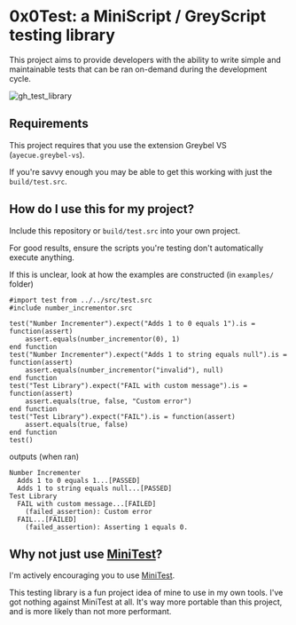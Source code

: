 # 0x0Test: a MiniScript / GreyScript testing library

This project aims to provide developers with the ability to write simple and maintainable
tests that can be ran on-demand during the development cycle.

<img alt="gh_test_library" src="https://github.com/user-attachments/assets/9578d14e-56fc-4c8c-b698-c07c8f160375" />

## Requirements

This project requires that you use the extension Greybel VS (`ayecue.greybel-vs`).

If you're savvy enough you may be able to get this working with just the `build/test.src`.

## How do I use this for my project?

Include this repository or `build/test.src` into your own project.

For good results, ensure the scripts you're testing don't automatically execute anything.

If this is unclear, look at how the examples are constructed (in `examples/` folder)

```
#import test from ../../src/test.src
#include number_incrementor.src

test("Number Incrementer").expect("Adds 1 to 0 equals 1").is = function(assert)
    assert.equals(number_incrementor(0), 1)
end function
test("Number Incrementer").expect("Adds 1 to string equals null").is = function(assert)
    assert.equals(number_incrementor("invalid"), null)
end function
test("Test Library").expect("FAIL with custom message").is = function(assert)
    assert.equals(true, false, "Custom error")
end function
test("Test Library").expect("FAIL").is = function(assert)
    assert.equals(true, false)
end function
test()
```

outputs (when ran)

```
Number Incrementer
  Adds 1 to 0 equals 1...[PASSED]
  Adds 1 to string equals null...[PASSED]
Test Library
  FAIL with custom message...[FAILED]
    (failed_assertion): Custom error
  FAIL...[FAILED]
    (failed_assertion): Asserting 1 equals 0.
```

## Why not just use [MiniTest](https://github.com/Olipro/MiniTest)?

I'm actively encouraging you to use [MiniTest](https://github.com/Olipro/MiniTest).

This testing library is a fun project idea of mine to use in my own tools. I've got
nothing against MiniTest at all. It's way more portable than this project, and is more
likely than not more performant.
